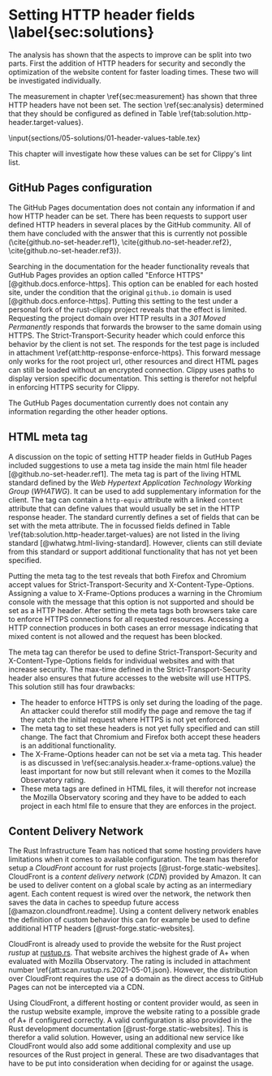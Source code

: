# Setting HTTP header fields \label{sec:solutions}
The analysis has shown that the aspects to improve can be split into two parts. First the addition of HTTP headers for security and secondly the optimization of the website content for faster loading times. These two will be investigated individually.

The measurement in chapter \ref{sec:measurement} has shown that three HTTP headers have not been set. The section \ref{sec:analysis} determined that they should be configured as defined in Table \ref{tab:solution.http-header.target-values}.

\input{sections/05-solutions/01-header-values-table.tex}

This chapter will investigate how these values can be set for Clippy's lint list.

## GitHub Pages configuration 
The GitHub Pages documentation does not contain any information if and how HTTP header can be set. There has been requests to support user defined HTTP headers in several places by the GitHub community. All of them have concluded with the answer that this is currently not possible (\cite{github.no-set-header.ref1}, \cite{github.no-set-header.ref2}, \cite{github.no-set-header.ref3}).

Searching in the documentation for the header functionality reveals that GutHub Pages provides an option called "Enforce HTTPS" [@github.docs.enforce-https]. This option can be enabled for each hosted site, under the condition that the original `github.io` domain is used [@github.docs.enforce-https]. Putting this setting to the test under a personal fork of the rust-clippy project reveals that the effect is limited. Requesting the project domain over HTTP results in a _301 Moved Permanently_ responds that forwards the browser to the same domain using HTTPS. The Strict-Transport-Security header which could enforce this behavior by the client is not set. The responds for the test page is included in attachment \ref{att:http-response-enforce-https}. This forward message only works for the root project url, other resources and direct HTML pages can still be loaded without an encrypted connection. Clippy uses paths to display version specific documentation. This setting is therefor not helpful in enforcing HTTPS security for Clippy.

The GutHub Pages documentation currently does not contain any information regarding the other header options.

## HTML meta tag
A discussion on the topic of setting HTTP header fields in GutHub Pages included suggestions to use a meta tag inside the main html file header [@github.no-set-header.ref1]. The meta tag is part of the living HTML standard defined by the _Web Hypertext Application Technology Working Group_ (_WHATWG_). It can be used to add supplementary information for the client. The tag can contain a `http-equiv` attribute with a linked `content` attribute that can define values that would usually be set in the HTTP response header. The standard currently defines a set of fields that can be set with the meta attribute. The in focussed fields defined in Table \ref{tab:solution.http-header.target-values} are not listed in the living standard [@whatwg.html-living-standard]. However, clients can still deviate from this standard or support additional functionality that has not yet been specified. 

Putting the meta tag to the test reveals that both Firefox and Chromium accept values for Strict-Transport-Security and X-Content-Type-Options. Assigning a value to X-Frame-Options produces a warning in the Chromium console with the message that this option is not supported and should be set as a HTTP header. After setting the meta tags both browsers take care to enforce HTTPS connections for all requested resources. Accessing a HTTP connection produces in both cases an error message indicating that mixed content is not allowed and the request has been blocked.

The meta tag can therefor be used to define Strict-Transport-Security and X-Content-Type-Options fields for individual websites and with that increase security. The max-time defined in the Strict-Transport-Security header also ensures that future accesses to the website will use HTTPS. This solution still has four drawbacks:

* The header to enforce HTTPS is only set during the loading of the page. An attacker could therefor still modify the page and remove the tag if they catch the initial request where HTTPS is not yet enforced.
* The meta tag to set these headers is not yet fully specified and can still change. The fact that Chromium and Firefox both accept these headers is an additional functionality.
* The X-Frame-Options header can not be set via a meta tag. This header is as discussed in \ref{sec:analysis.header.x-frame-options.value} the least important for now but still relevant when it comes to the Mozilla Observatory rating.
* These meta tags are defined in HTML files, it will therefor not increase the Mozilla Observatory scoring and they have to be added to each project in each html file to ensure that they are enforces in the project.

## Content Delivery Network
The Rust Infrastructure Team has noticed that some hosting providers have limitations when it comes to available configuration. The team has therefor setup a _CloudFront_ account for rust projects [@rust-forge.static-websites]. CloudFront is a _content delivery network_ (_CDN_) provided by Amazon. It can be used to deliver content on a global scale by acting as an intermediary agent. Each content request is wired over the network, the network then saves the data in caches to speedup future access [@amazon.cloundfront.readme]. Using a content delivery network enables the definition of custom behavior this can for example be used to define additional HTTP headers [@rust-forge.static-websites].

CloudFront is already used to provide the website for the Rust project _rustup_ at [rustup.rs](https://rustup.rs/). That website archives the highest grade of A+ when evaluated with Mozilla Observatory. The rating is included in attachment number \ref{att:scan.rustup.rs.2021-05-01.json}. However, the distribution over CloudFront requires the use of a domain as the direct access to GitHub Pages can not be intercepted via a CDN.

Using CloudFront, a different hosting or content provider would, as seen in the rustup website example, improve the website rating to a possible grade of A+ if configured correctly. A valid configuration is also provided in the Rust development documentation [@rust-forge.static-websites]. This is therefor a valid solution. However, using an additional new service like CloudFront would also add some additional complexity and use up resources of the Rust project in general. These are two disadvantages that have to be put into consideration when deciding for or against the usage.
